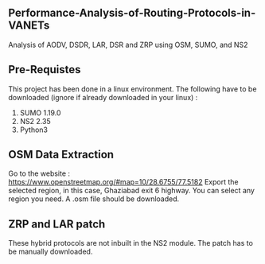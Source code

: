 ## Performance-Analysis-of-Routing-Protocols-in-VANETs
Analysis of AODV, DSDR, LAR, DSR and ZRP using OSM, SUMO, and NS2

## Pre-Requistes 
This project has been done in a linux environment. 
The following have to be downloaded (ignore if already downloaded in your linux) :
  1) SUMO 1.19.0
  2) NS2 2.35
  3) Python3

## OSM Data Extraction
Go to the website : https://www.openstreetmap.org/#map=10/28.6755/77.5182
Export the selected region, in this case, Ghaziabad exit 6 highway. You can select any region you need.
A .osm file should be downloaded. 

## ZRP and LAR patch
These hybrid protocols are not inbuilt in the NS2 module. The patch has to be manually downloaded. 
